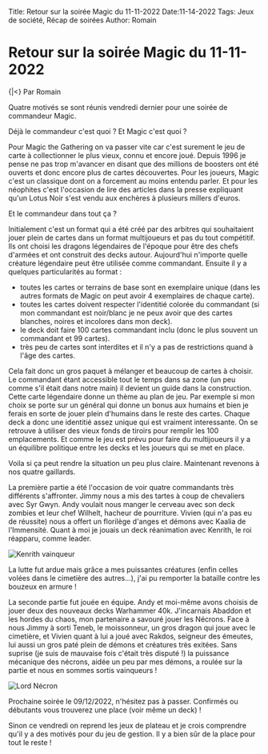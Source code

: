 Title: Retour sur la soirée Magic du 11-11-2022
Date:11-14-2022
Tags: Jeux de société, Récap de soirées
Author: Romain

# Retour sur la soirée Magic du 11-11-2022
{|<} Par Romain

Quatre motivés se sont réunis vendredi dernier pour une soirée de commandeur Magic.

Déjà le commandeur c'est quoi ? Et Magic c'est quoi ?

Pour Magic the Gathering on va passer vite car c'est surement le jeu de carte à collectionner le plus vieux, connu et encore joué.
Depuis 1996 je pense ne pas trop m'avancer en disant que des millions de boosters ont été ouverts et donc encore plus de cartes découvertes. 
Pour les joueurs, Magic c'est un classique dont on a forcement au moins entendu parler. 
Et pour les néophites c'est l'occasion de lire des articles dans la presse expliquant qu'un Lotus Noir s'est vendu aux enchères à plusieurs millers d'euros.

Et le commandeur dans tout ça ?

Initialement c'est un format qui a été créé par des arbitres qui souhaitaient jouer plein de cartes dans un format multijoueurs et pas du tout compétitif.
Ils ont choisi les dragons légendaires de l'époque pour être des chefs d'armées et ont construit des decks autour.
Aujourd'hui n'importe quelle créature légendaire peut être utilisée comme commandant. 
Ensuite il y a quelques particularités au format : 
- toutes les cartes or terrains de base sont en exemplaire unique (dans les autres formats de Magic on peut avoir 4 exemplaires de chaque carte).
- toutes les cartes doivent respecter l'identitié colorée du commandant (si mon commandant est noir/blanc je ne peux avoir que des cartes blanches, noires et incolores dans mon deck).
- le deck doit faire 100 cartes commandant inclu (donc le plus souvent un commandant et 99 cartes).
- très peu de cartes sont interdites et il n'y a pas de restrictions quand à l'âge des cartes.

Cela fait donc un gros paquet à mélanger et beaucoup de cartes à choisir. Le commandant étant accessible tout le temps dans sa zone (un peu comme s'il était dans notre main) il devient un guide dans la construction. 
Cette carte légendaire donne un thème au plan de jeu. Par exemple si mon choix se porte sur un général qui donne un bonus aux humains et bien je ferais en sorte de jouer plein d'humains dans le reste des cartes.
Chaque deck a donc une identitié assez unique qui est vraiment interessante. On se retrouve à utiliser des vieux fonds de tiroirs pour remplir les 100 emplacements.
Et comme le jeu est prévu pour faire du multijoueurs il y a un équilibre politique entre les decks et les joueurs qui se met en place.

Voila si ça peut rendre la situation un peu plus claire. Maintenant revenons à nos quatre gaillards.

La première partie a été l'occasion de voir quatre commandants très différents s'affronter. 
Jimmy nous a mis des tartes à coup de chevaliers avec Syr Gwyn. Andy voulait nous manger le cerveau avec son deck zombies et leur chef Wilhelt, hacheur de pourriture. 
Vivien (qui n'a pas eu de réussite) nous a offert un florilège d'anges et démons avec Kaalia de l'Immensité. Quant à moi je jouais un deck réanimation avec Kenrith, le roi réapparu, comme leader.

![Kenrith vainqueur](https://cards.scryfall.io/art_crop/front/4/2/429622ed-0238-4b18-b5b2-17c1caaf4042.jpg?1645677502)

La lutte fut ardue mais grâce a mes puissantes créatures (enfin celles volées dans le cimetière des autres...), j'ai pu remporter la bataille contre les bouzeux en armure !

La seconde partie fut jouée en équipe. Andy et moi-même avons choisis de jouer deux des nouveaux decks Warhammer 40k. J'incarnais Abaddon et les hordes du chaos, mon partenaire a savouré jouer les Nécrons.
Face à nous Jimmy à sorti Teneb, le moissonneur, un gros dragon qui joue avec le cimetière, et Vivien quant à lui a joué avec Rakdos, seigneur des émeutes, lui aussi un gros paté plein de démons et créatures très exitées.
Sans suprise (je suis de mauvaise fois c'était très disputé !) la puissance mécanique des nécrons, aidée un peu par mes démons, a roulée sur la partie et nous en sommes sortis vainqueurs !

![Lord Nécron](https://cards.scryfall.io/art_crop/front/e/1/e11174b2-2423-4a6e-9dcf-ff550eee7e5a.jpg?1665426422)

Prochaine soirée le 09/12/2022, n'hésitez pas à passer. Confirmés ou débutants vous trouverez une place (voir même un deck) !

Sinon ce vendredi on reprend les jeux de plateau et je crois comprendre qu'il y a des motivés pour du jeu de gestion. Il y a bien sûr de la place pour tout le reste !